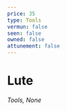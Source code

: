 ```yaml
---
price: 35
type: Tools
vermun: false
seen: false
owned: false
attunement: false
---
```

# Lute

*Tools, None*